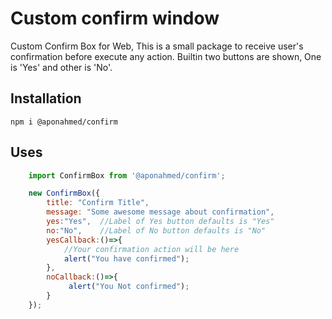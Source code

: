 # Custom confirm window
 Custom Confirm Box for Web, This is a small package to receive user's confirmation before execute any action.
 Builtin two buttons are shown, One is 'Yes' and other is 'No'.
 
## Installation 
    npm i @aponahmed/confirm

## Uses
``` javascript
    import ConfirmBox from '@aponahmed/confirm';

    new ConfirmBox({
        title: "Confirm Title",
        message: "Some awesome message about confirmation",
        yes:"Yes",  //Label of Yes button defaults is "Yes"
        no:"No",    //Label of No button defaults is "No"
        yesCallback:()=>{
            //Your confirmation action will be here
            alert("You have confirmed");
        },
        noCallback:()=>{
             alert("You Not confirmed");
        }
    });
```